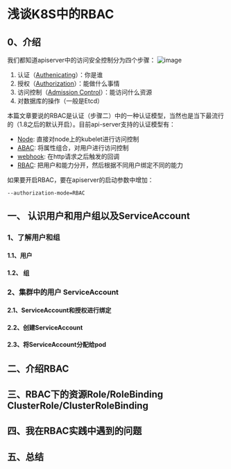 # 浅谈K8S中的RBAC

## 0、介绍

我们都知道apiserver中的访问安全控制分为四个步骤：
![image](https://user-images.githubusercontent.com/12036324/70845421-76c20100-1e89-11ea-9564-4bdfc02f4510.png)
1. 认证（[Authenicating](https://kubernetes.io/docs/reference/access-authn-authz/authentication/)）：你是谁
2. 授权（[Authorization](https://kubernetes.io/docs/reference/access-authn-authz/authorization/)）：能做什么事情
3. 访问控制（[Admission Control](https://kubernetes.io/docs/reference/access-authn-authz/admission-controllers/)）：能访问什么资源
4. 对数据库的操作（一般是Etcd）

本篇文章要说的RBAC是认证（步骤二）中的一种认证模型，当然也是当下最流行的（1.8之后的默认开启）。目前api-server支持的认证模型有：
- [Node](https://kubernetes.io/docs/reference/access-authn-authz/node/): 直接对node上的kubelet进行访问控制
- [ABAC](https://kubernetes.io/docs/reference/access-authn-authz/abac/): 将属性组合，对用户进行访问控制
- [webhook](https://kubernetes.io/docs/reference/access-authn-authz/webhook/): 在http请求之后触发的回调
- [RBAC](https://kubernetes.io/docs/reference/access-authn-authz/rbac/): 把用户和能力分开，然后根据不同用户绑定不同的能力

如果要开启RBAC，要在apiserver的启动参数中增加：
```shell
--authorization-mode=RBAC
```

## 一、 认识用户和用户组以及ServiceAccount

### 1、了解用户和组

#### 1.1、用户


#### 1.2、 组

### 2、集群中的用户 ServiceAccount

#### 2.1、ServiceAccount和授权进行绑定


#### 2.2、创建ServiceAccount


#### 2.3、将ServiceAccount分配给pod

## 二、介绍RBAC


## 三、RBAC下的资源Role/RoleBinding ClusterRole/ClusterRoleBinding


## 四、我在RBAC实践中遇到的问题


## 五、总结
